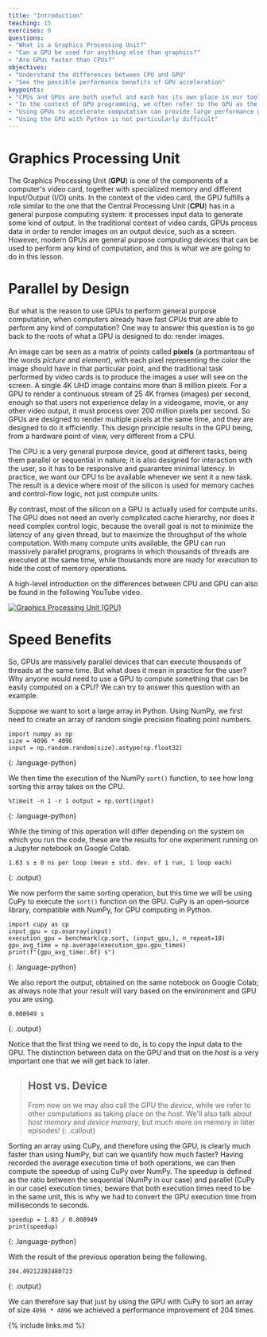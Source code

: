 ```yaml
---
title: "Introduction"
teaching: 15
exercises: 0
questions:
- "What is a Graphics Processing Unit?"
- "Can a GPU be used for anything else than graphics?"
- "Are GPUs faster than CPUs?"
objectives:
- "Understand the differences between CPU and GPU"
- "See the possible performance benefits of GPU acceleration"
keypoints:
- "CPUs and GPUs are both useful and each has its own place in our toolbox"
- "In the context of GPU programming, we often refer to the GPU as the *device* and the CPU as the *host*"
- "Using GPUs to accelerate computation can provide large performance gains"
- "Using the GPU with Python is not particularly difficult"
---
```


# Graphics Processing Unit

The Graphics Processing Unit (**GPU**) is one of the components of a computer's video card, together with specialized memory and different Input/Output (I/O) units.
In the context of the video card, the GPU fulfills a role similar to the one that the Central Processing Unit (**CPU**) has in a general purpose computing system: it processes input data to generate some kind of output.
In the traditional context of video cards, GPUs process data in order to render images on an output device, such as a screen.
However, modern GPUs are general purpose computing devices that can be used to perform any kind of computation, and this is what we are going to do in this lesson.

# Parallel by Design

But what is the reason to use GPUs to perform general purpose computation, when computers already have fast CPUs that are able to perform any kind of computation?
One way to answer this question is to go back to the roots of what a GPU is designed to do: render images.

An image can be seen as a matrix of points called **pixels** (a portmanteau of the words *picture* and *element*), with each pixel representing the color the image should have in that particular point, and the traditional task performed by video cards is to produce the images a user will see on the screen.
A single 4K UHD image contains more than 8 million pixels.
For a GPU  to render a continuous stream of 25 4K frames (images) per second, enough so that users not experience delay in a videogame, movie, or any other video output, it must process over 200 million pixels per second.
So GPUs are designed to render multiple pixels at the same time, and they are designed to do it efficiently.
This design principle results in the GPU being, from a hardware point of view, very different from a CPU.

The CPU is a very general purpose device, good at different tasks, being them parallel or sequential in nature; it is also designed for interaction with the user, so it has to be responsive and guarantee minimal latency.
In practice, we want our CPU to be available whenever we sent it a new task.
The result is a device where most of the silicon is used for memory caches and control-flow logic, not just compute units.

By contrast, most of the silicon on a GPU is actually used for compute units.
The GPU does not need an overly complicated cache hierarchy, nor does it need complex control logic, because the overall goal is not to minimize the latency of any given thread, but to maximize the throughput of the whole computation.
With many compute units available, the GPU can run massively parallel programs, programs in which thousands of threads are executed at the same time, while thousands more are ready for execution to hide the cost of memory operations.

A high-level introduction on the differences between CPU and GPU can also be found in the following YouTube video.

[![Graphics Processing Unit (GPU)](http://img.youtube.com/vi/bZdxcHEM-uc/0.jpg)](https://www.youtube.com/watch?v=bZdxcHEM-uc "Graphics Processing Unit (GPU)")

# Speed Benefits

So, GPUs are massively parallel devices that can execute thousands of threads at the same time.
But what does it mean in practice for the user? Why anyone would need to use a GPU to compute something that can be easily computed on a CPU?
We can try to answer this question with an example.

Suppose we want to sort a large array in Python.
Using NumPy, we first need to create an array of random single precision floating point numbers.

~~~
import numpy as np
size = 4096 * 4096
input = np.random.random(size).astype(np.float32)
~~~
{: .language-python}

We then time the execution of the NumPy `sort()` function, to see how long sorting this array takes on the CPU.

~~~
%timeit -n 1 -r 1 output = np.sort(input)
~~~
{: .language-python}

While the timing of this operation will differ depending on the system on which you run the code, these are the results for one experiment running on a Jupyter notebook on Google Colab.

~~~
1.83 s ± 0 ns per loop (mean ± std. dev. of 1 run, 1 loop each)
~~~
{: .output}

We now perform the same sorting operation, but this time we will be using CuPy to execute the `sort()` function on the GPU.
CuPy is an open-source library, compatible with NumPy, for GPU computing in Python.

~~~
import cupy as cp
input_gpu = cp.asarray(input)
execution_gpu = benchmark(cp.sort, (input_gpu,), n_repeat=10)
gpu_avg_time = np.average(execution_gpu.gpu_times)
print(f"{gpu_avg_time:.6f} s")
~~~
{: .language-python}

We also report the output, obtained on the same notebook on Google Colab; as always note that your result will vary based on the environment and GPU you are using.

~~~
0.008949 s
~~~
{: .output}

Notice that the first thing we need to do, is to copy the input data to the GPU. The distinction between data on the GPU and that on the *host* is a very important one that we will get back to later.

> ## Host vs. Device
> From now on we may also call the GPU the *device*, while we refer to other computations as taking place on the *host*. We'll also talk about *host memory* and *device memory*, but much more on memory in later episodes!
{: .callout}


Sorting an array using CuPy, and therefore using the GPU, is clearly much faster than using NumPy, but can we quantify how much faster?
Having recorded the average execution time of both operations, we can then compute the speedup of using CuPy over NumPy.
The speedup is defined as the ratio between the sequential (NumPy in our case) and parallel (CuPy in our case) execution times; beware that both execution times need to be in the same unit, this is why we had to convert the GPU execution time from milliseconds to seconds.

~~~
speedup = 1.83 / 0.008949
print(speedup)
~~~
{: .language-python}

With the result of the previous operation being the following.

~~~
204.49212202480723
~~~
{: .output}

We can therefore say that just by using the GPU with CuPy to sort an array of size `4096 * 4096` we achieved a performance improvement of 204 times.

{% include links.md %}
